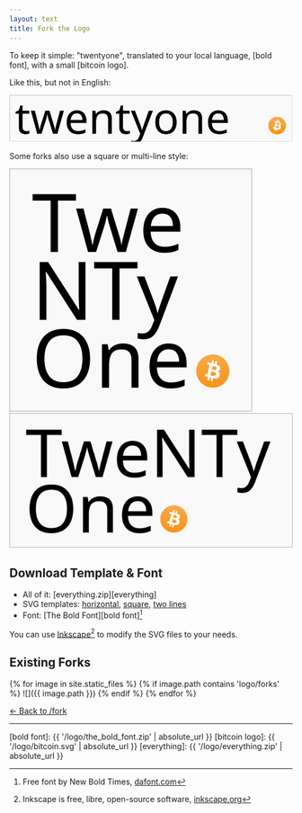 ```yaml
---
layout: text 
title: Fork the Logo
---
```


To keep it simple: "twentyone", translated to your local language, [bold font], with a small [bitcoin logo].

Like this, but not in English:

![](/logo/twentyone.svg)

Some forks also use a square or multi-line style:

![](/logo/twe-nty-one.svg)
![](/logo/twenty-one.svg)

## Download Template & Font

* All of it: [everything.zip][everything]
* SVG templates: [horizontal](/logo/twentyone.svg), [square](/logo/twe-nty-one.svg), [two lines](/logo/twenty-one.svg)
* Font: [The Bold Font][bold font][^bold]


You can use [Inkscape][inkscape][^inkscape] to modify the SVG files to your needs.

[^bold]: Free font by New Bold Times, [dafont.com](https://www.dafont.com/the-bold-font.font)
[^inkscape]: Inkscape is free, libre, open-source software, [inkscape.org][inkscape]

## Existing Forks

{% for image in site.static_files %}
{% if image.path contains 'logo/forks' %}
![]({{ image.path }})
{% endif %}
{% endfor %}

[← Back to /fork](/fork)

---

[inkscape]: https://inkscape.org/
[bold font]: {{ '/logo/the_bold_font.zip' | absolute_url }}
[bitcoin logo]: {{ '/logo/bitcoin.svg' | absolute_url }}
[everything]: {{ '/logo/everything.zip' | absolute_url }}
